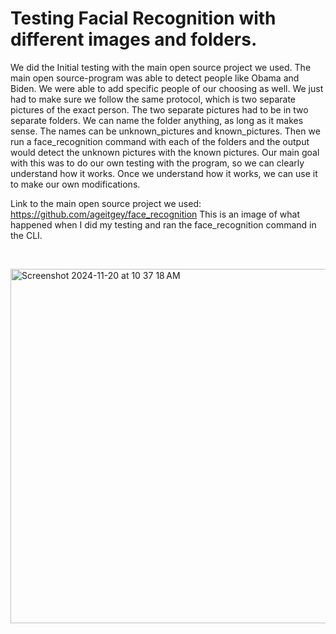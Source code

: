 # Testing Facial Recognition with different images and folders.
We did the Initial testing with the main open source project we used. The main open source-program was able to detect people like Obama and Biden. We were able to add specific people of our choosing as well. We just had to make sure we follow the same protocol, which is two separate pictures of the exact person. The two separate pictures had to be in two separate folders. We can name the folder anything, as long as it makes sense. The names can be unknown_pictures and known_pictures. Then we run a face_recognition command with each of the folders and the output would detect the unknown pictures with the known pictures. Our main goal with this was to do our own testing with the program, so we can clearly understand how it works. Once we understand how it works, we can use it to make our own modifications.

Link to the main open source project we used: https://github.com/ageitgey/face_recognition 
This is an image of what happened when I did my testing and ran the face_recognition command in the CLI.
<p><br></p>
<img width="567" alt="Screenshot 2024-11-20 at 10 37 18 AM" src="https://github.com/user-attachments/assets/0d1b181e-9fa8-4405-89c8-f9cf56416a84">

